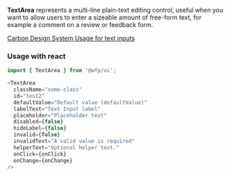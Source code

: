 **TextArea** represents a multi-line plain-text editing control, useful when you want to allow users to enter a sizeable amount of free-form text, for example a comment on a review or feedback form.

[Carbon Design System Usage for text inputs](https://next.carbondesignsystem.com/components/text-input)

### Usage with react
```js
import { TextArea } from '@wfp/ui';
```

```js
<TextArea
  className="some-class"
  id="test2"
  defaultValue="Default value (defaultValue)"
  labelText="Text Input label"
  placeholder="Placeholder text"
  disabled={false}
  hideLabel={false}
  invalid={false}
  invalidText="A valid value is required"
  helperText="Optional helper text."
  onClick={onClick}
  onChange={onChange}
/>
```